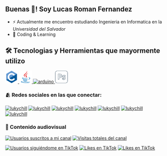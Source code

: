 ## Buenas 👋! Soy Lucas Roman Fernandez
- ⚡ Actualmente me encuentro estudiando Ingenieria en Informatica en la *Universidad del Salvador*
- 🚀 Coding & Learning 

## 🛠️ Tecnologias y Herramientas que mayormente utilizo
<div align="center">
<p align="left"> <a href="https://www.cprogramming.com/" target="_blank" rel="noreferrer"> <img src="https://raw.githubusercontent.com/devicons/devicon/master/icons/c/c-original.svg" alt="c" width="40" height="40"/> </a> <a href="https://www.java.com" target="_blank" rel="noreferrer"> <img src="https://raw.githubusercontent.com/devicons/devicon/master/icons/java/java-original.svg" alt="java" width="40" height="40"/> </a> <a href="https://www.arduino.cc/" target="_blank" rel="noreferrer"> <img src="https://cdn.worldvectorlogo.com/logos/arduino-1.svg" alt="arduino" width="40" height="40"/> </a> <a href="https://www.photoshop.com/en" target="_blank" rel="noreferrer"> <img src="https://raw.githubusercontent.com/devicons/devicon/master/icons/photoshop/photoshop-line.svg" alt="photoshop" width="40" height="40"/> </a> </p>
</div>

### 🫂 Redes sociales en las que conectar:</h3>
<p align="left">

<a href="https://linkedin.com/in/lukychill" target="blank"><img align="center" src="https://raw.githubusercontent.com/rahuldkjain/github-profile-readme-generator/master/src/images/icons/Social/linked-in-alt.svg" alt="lukychill" height="30" width="40" /></a>
<a href="https://www.youtube.com/c/lukychill" target="blank"><img align="center" src="https://raw.githubusercontent.com/rahuldkjain/github-profile-readme-generator/master/src/images/icons/Social/youtube.svg" alt="lukychill" height="30" width="40" /></a>
<a href="https://www.tiktok.com/@lukychill" target="_blank"><img align="center" src="https://www.svgrepo.com/show/333611/tiktok.svg" alt="lukychill" height="30" width="40" /></a>
<a href="https://www.twitch.tv/lukychill" target="blank"><img align="center" src="https://raw.githubusercontent.com/rahuldkjain/github-profile-readme-generator/master/src/images/icons/Social/twitch.svg" alt="lukychill" height="30" width="40" /></a>
<a href="https://instagram.com/lukychill" target="blank"><img align="center" src="https://raw.githubusercontent.com/rahuldkjain/github-profile-readme-generator/master/src/images/icons/Social/instagram.svg" alt="lukychill" height="30" width="40" /></a>
<a href="https://twitter.com/lukychill" target="blank"><img align="center" src="https://raw.githubusercontent.com/rahuldkjain/github-profile-readme-generator/master/src/images/icons/Social/twitter.svg" alt="lukychill" height="30" width="40" /></a>
<a href="https://discord.gg/lukychill" target="blank"><img align="center" src="https://raw.githubusercontent.com/rahuldkjain/github-profile-readme-generator/master/src/images/icons/Social/discord.svg" alt="lukychill" height="30" width="40" /></a>
</p>

### 🎥 Contenido audiovisual
[![Usuarios suscritos a mi canal](https://img.shields.io/youtube/channel/subscribers/UCFKepbjJHyHcg8IzQT1Cl-Q?label=Personas%suscritas%20a%20mi%20canal&style=social&color=red)](https://www.youtube.com/channel/UCFKepbjJHyHcg8IzQT1Cl-Q)
[![Visitas totales del canal](https://img.shields.io/youtube/channel/views/UCFKepbjJHyHcg8IzQT1Cl-Q?label=Visitas%20totales&style=social&color=red)](https://www.youtube.com/channel/UCFKepbjJHyHcg8IzQT1Cl-Q)

[![Usuarios siguiéndome en TikTok](https://img.shields.io/badge/Seguidores%20TikTok-408k%20seguidores-black?logo=tiktok&style=social&color=black)](https://www.tiktok.com/@Lukychill)
[![Likes en TikTok](https://img.shields.io/badge/Visitas%20TikTok->180M%20-black?logo=tiktok&style=social&color=black)](https://www.tiktok.com/@Lukychill)
[![Likes en TikTok](https://img.shields.io/badge/Likes%20TikTok-9.4M%20likes-black?logo=tiktok&style=social&color=black)](https://www.tiktok.com/@Lukychill)


